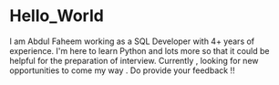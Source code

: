 # Hello_World
  I am Abdul Faheem working as a SQL Developer with 4+ years of experience. 
  I'm here to learn Python and lots more so that it could be helpful for the preparation of interview.
  Currently , looking for new opportunities to come my way . 
  Do provide your feedback !!
